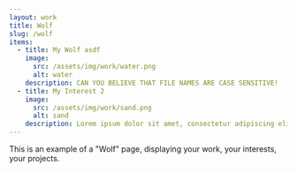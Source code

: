 ```yaml
---
layout: work
title: Wolf
slug: /wolf
items:
  - title: My Wolf asdf
    image:
      src: /assets/img/work/water.png
      alt: water
    description: CAN YOU BELIEVE THAT FILE NAMES ARE CASE SENSITIVE!
  - title: My Interest 2
    image:
      src: /assets/img/work/sand.png
      alt: sand
    description: Lorem ipsum dolor sit amet, consectetur adipiscing elit, sed do eiusmod tempor incididunt ut labore et dolore magna aliqua. Ut enim ad minim veniam, quis nostrud exercitation ullamco laboris nisi ut aliquip ex ea commodo consequat. Duis aute irure dolor in reprehenderit in voluptate velit esse cillum dolore eu fugiat nulla pariatur.
---
```


This is an example of a "Wolf" page, displaying your work, your interests, your projects.
<br />
<br />
